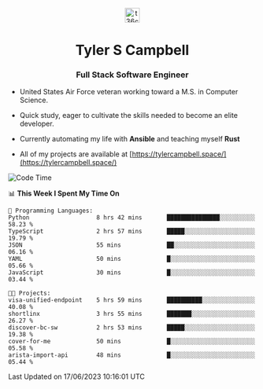 <p align="center">
<a href="https://www.linkedin.com/in/t36campbell" target="blank"><img align="center" src="https://ik.imagekit.io/t36campbell/Portfolio/linkedin.png.original_m8bbGgPh6.png" alt="t36campbell" height="30" width="30" /></a>
</p>
<h1 align="center">Tyler S Campbell</h1>
<h3 align="center">Full Stack Software Engineer</h3>

* United States Air Force veteran working toward a M.S. in Computer Science.

* Quick study, eager to cultivate the skills needed to become an elite developer.

* Currently automating my life with **Ansible** and teaching myself **Rust**

* All of my projects are available at [https://tylercampbell.space/](https://tylercampbell.space/)

<!--START_SECTION:waka-->
![Code Time](http://img.shields.io/badge/Code%20Time-2%2C575%20hrs-blue)

📊 **This Week I Spent My Time On** 

```text
💬 Programming Languages: 
Python                   8 hrs 42 mins       ███████████████░░░░░░░░░░   58.23 % 
TypeScript               2 hrs 57 mins       █████░░░░░░░░░░░░░░░░░░░░   19.79 % 
JSON                     55 mins             ██░░░░░░░░░░░░░░░░░░░░░░░   06.16 % 
YAML                     50 mins             █░░░░░░░░░░░░░░░░░░░░░░░░   05.66 % 
JavaScript               30 mins             █░░░░░░░░░░░░░░░░░░░░░░░░   03.44 % 

🐱‍💻 Projects: 
visa-unified-endpoint    5 hrs 59 mins       ██████████░░░░░░░░░░░░░░░   40.08 % 
shortlinx                3 hrs 55 mins       ███████░░░░░░░░░░░░░░░░░░   26.27 % 
discover-bc-sw           2 hrs 53 mins       █████░░░░░░░░░░░░░░░░░░░░   19.38 % 
cover-for-me             50 mins             █░░░░░░░░░░░░░░░░░░░░░░░░   05.58 % 
arista-import-api        48 mins             █░░░░░░░░░░░░░░░░░░░░░░░░   05.44 % 
```


 Last Updated on 17/06/2023 10:16:01 UTC
<!--END_SECTION:waka-->
